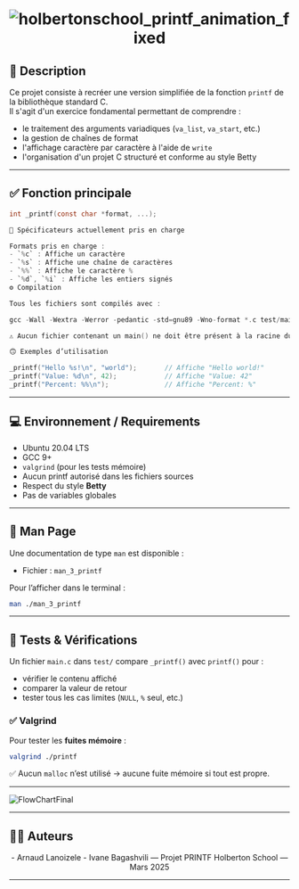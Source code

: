 # <p align="center">![holbertonschool_printf_animation_fixed](https://github.com/user-attachments/assets/71e04e52-d6e6-49bc-9fe3-87ac1a400223)</p> 
                             
## 📌 Description

Ce projet consiste à recréer une version simplifiée de la fonction `printf` de la bibliothèque standard C.  
Il s'agit d'un exercice fondamental permettant de comprendre :

- le traitement des arguments variadiques (`va_list`, `va_start`, etc.)
- la gestion de chaînes de format
- l'affichage caractère par caractère à l'aide de `write`
- l'organisation d'un projet C structuré et conforme au style Betty

---

## ✅ Fonction principale

```c
int _printf(const char *format, ...);

🧩 Spécificateurs actuellement pris en charge

Formats pris en charge :
- `%c` : Affiche un caractère
- `%s` : Affiche une chaîne de caractères
- `%%` : Affiche le caractère %
- `%d`, `%i` : Affiche les entiers signés
⚙️ Compilation

Tous les fichiers sont compilés avec :

gcc -Wall -Wextra -Werror -pedantic -std=gnu89 -Wno-format *.c test/main.c -o printf

⚠️ Aucun fichier contenant un main() ne doit être présent à la racine du projet.

🙃​ Exemples d’utilisation

_printf("Hello %s!\n", "world");       // Affiche "Hello world!"
_printf("Value: %d\n", 42);            // Affiche "Value: 42"
_printf("Percent: %%\n");              // Affiche "Percent: %"
```

---

## 💻 Environnement / Requirements

- Ubuntu 20.04 LTS
- GCC 9+
- `valgrind` (pour les tests mémoire)
- Aucun printf autorisé dans les fichiers sources
- Respect du style **Betty**
- Pas de variables globales

---


## 📖 Man Page

Une documentation de type `man` est disponible :

- Fichier : `man_3_printf`

Pour l’afficher dans le terminal :

```bash
man ./man_3_printf
```




---

## 🧪 Tests & Vérifications

Un fichier `main.c` dans `test/` compare `_printf()` avec `printf()` pour :
- vérifier le contenu affiché
- comparer la valeur de retour
- tester tous les cas limites (`NULL`, `%` seul, etc.)

### ✅ Valgrind

Pour tester les **fuites mémoire** :

```bash
valgrind ./printf
```

✅ Aucun `malloc` n’est utilisé → aucune fuite mémoire si tout est propre.

---




![FlowChartFinal](https://github.com/user-attachments/assets/87c9d0ce-5b70-45b4-8723-ad14e563e9a9)



---

## 👨‍💻 Auteurs

<p align="center">- Arnaud Lanoizele - Ivane Bagashvili — Projet PRINTF Holberton School — Mars 2025</p>

---
